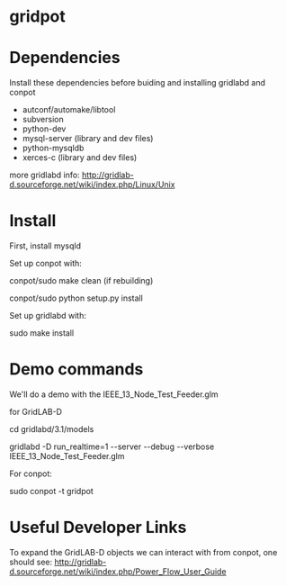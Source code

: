 # gridpot


# Dependencies
Install these dependencies before buiding and installing gridlabd and conpot

* autconf/automake/libtool
* subversion
* python-dev
* mysql-server   (library and dev files)
* python-mysqldb
* xerces-c       (library and dev files)

more gridlabd info: http://gridlab-d.sourceforge.net/wiki/index.php/Linux/Unix

# Install 

First, install mysqld

Set up conpot with:

conpot/sudo make clean (if rebuilding)

conpot/sudo python setup.py install

Set up gridlabd with:

sudo make install

# Demo commands

We'll do a demo with the IEEE_13_Node_Test_Feeder.glm

for GridLAB-D 

cd gridlabd/3.1/models

gridlabd -D run_realtime=1 --server --debug --verbose IEEE_13_Node_Test_Feeder.glm 

For conpot:

sudo conpot -t gridpot

# Useful Developer Links

To expand the GridLAB-D objects we can interact with from conpot, one should see:
http://gridlab-d.sourceforge.net/wiki/index.php/Power_Flow_User_Guide

